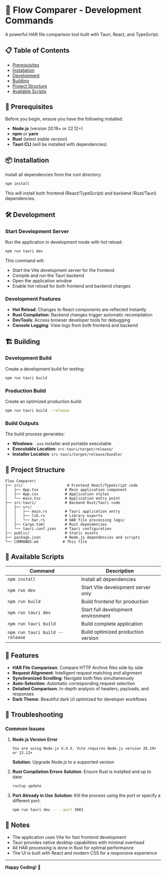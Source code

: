 # 🚀 Flow Comparer - Development Commands

A powerful HAR file comparison tool built with Tauri, React, and TypeScript.

## 📋 Table of Contents

- [Prerequisites](#prerequisites)
- [Installation](#installation)
- [Development](#development)
- [Building](#building)
- [Project Structure](#project-structure)
- [Available Scripts](#available-scripts)

## 🔧 Prerequisites

Before you begin, ensure you have the following installed:

- **Node.js** (version 20.19+ or 22.12+)
- **npm** or **yarn**
- **Rust** (latest stable version)
- **Tauri CLI** (will be installed with dependencies)

## 📦 Installation

Install all dependencies from the root directory:

```bash
npm install
```

This will install both frontend (React/TypeScript) and backend (Rust/Tauri) dependencies.

## 🛠️ Development

### Start Development Server

Run the application in development mode with hot reload:

```bash
npm run tauri dev
```

This command will:
- Start the Vite development server for the frontend
- Compile and run the Tauri backend
- Open the application window
- Enable hot reload for both frontend and backend changes

### Development Features

- **Hot Reload**: Changes to React components are reflected instantly
- **Rust Compilation**: Backend changes trigger automatic recompilation
- **DevTools**: Access browser developer tools for debugging
- **Console Logging**: View logs from both frontend and backend

## 🏗️ Building

### Development Build

Create a development build for testing:

```bash
npm run tauri build
```

### Production Build

Create an optimized production build:

```bash
npm run tauri build --release
```

### Build Outputs

The build process generates:
- **Windows**: `.exe` installer and portable executable
- **Executable Location**: `src-tauri/target/release/`
- **Installer Location**: `src-tauri/target/release/bundle/`

## 📁 Project Structure

```
Flow Comparer/
├── src/                    # Frontend React/TypeScript code
│   ├── App.tsx            # Main application component
│   ├── App.css            # Application styles
│   └── main.tsx           # Application entry point
├── src-tauri/             # Backend Rust/Tauri code
│   ├── src/
│   │   ├── main.rs        # Tauri application entry
│   │   ├── lib.rs         # Library exports
│   │   └── har.rs         # HAR file processing logic
│   ├── Cargo.toml         # Rust dependencies
│   └── tauri.conf.json    # Tauri configuration
├── public/                # Static assets
├── package.json           # Node.js dependencies and scripts
└── COMMANDS.md           # This file
```

## 📜 Available Scripts

| Command | Description |
|---------|-------------|
| `npm install` | Install all dependencies |
| `npm run dev` | Start Vite development server only |
| `npm run build` | Build frontend for production |
| `npm run tauri dev` | Start full development environment |
| `npm run tauri build` | Build complete application |
| `npm run tauri build --release` | Build optimized production version |

## 🎯 Features

- **HAR File Comparison**: Compare HTTP Archive files side by side
- **Request Alignment**: Intelligent request matching and alignment
- **Synchronized Scrolling**: Navigate both files simultaneously
- **Auto-Selection**: Automatic corresponding request selection
- **Detailed Comparison**: In-depth analysis of headers, payloads, and responses
- **Dark Theme**: Beautiful dark UI optimized for developer workflows

## 🐛 Troubleshooting

### Common Issues

1. **Node.js Version Error**
   ```
   You are using Node.js X.X.X. Vite requires Node.js version 20.19+ or 22.12+
   ```
   **Solution**: Upgrade Node.js to a supported version

2. **Rust Compilation Errors**
   **Solution**: Ensure Rust is installed and up to date:
   ```bash
   rustup update
   ```

3. **Port Already in Use**
   **Solution**: Kill the process using the port or specify a different port:
   ```bash
   npm run tauri dev -- --port 3001
   ```

## 📝 Notes

- The application uses Vite for fast frontend development
- Tauri provides native desktop capabilities with minimal overhead
- All HAR processing is done in Rust for optimal performance
- The UI is built with React and modern CSS for a responsive experience

---

**Happy Coding!** 🎉

